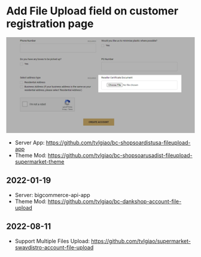 # Add File Upload field on customer registration page

![Signup Form File Upload](img/singup-form-file-upload.png)

- Server App: https://github.com/tvlgiao/bc-shopsoardistusa-fileupload-app
- Theme Mod: https://github.com/tvlgiao/bc-shopsoarusadist-fileupload-supermarket-theme

## 2022-01-19

- Server: bigcommerce-api-app
- Theme Mod: https://github.com/tvlgiao/bc-dankshop-account-file-upload


## 2022-08-11
- Support Multiple Files Upload: https://github.com/tvlgiao/supermarket-swavdistro-account-file-upload

